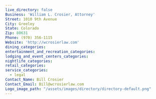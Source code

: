 ```yaml
---
live_directory: false
Business: 'William L. Crosier, Attorney'
Street: 1010 9th Avenue
City: Greeley
State: Colorado
Zip: 80631
Phone: (970) 356-1115
Website: 'http://wcrosierlaw.com'
dining_categories:
entertainment_and_recreation_categories:
lodging_and_event_centers_categories:
nightlife_categories:
retail_categories:
service_categories:
  - legal
Contact_Name: Bill Crosier
Contact_Email: Bill@wcrosierlaw.com
Logo_image_path: "/assets/images/directory/directory-default.png"
---
```



